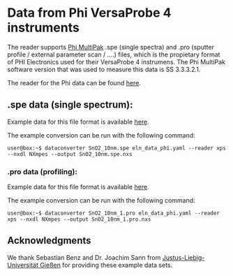# Data from Phi VersaProbe 4 instruments

The reader supports [Phi MultiPak](https://www.phi.com/surface-analysis-equipment/genesis.html#software:multi-pak-data-reduction-software/) .spe (single spectra) and .pro (sputter profile / external parameter scan / ....) files, which is the propietary format of PHI Electronics used for their VersaProbe 4 instrumens. The Phi MultiPak software version that was used to measure this data is SS 3.3.3.2.1. 

<!-- How is this data structured -->

The reader for the Phi data can be found [here](https://github.com/FAIRmat-NFDI/pynxtools-xps/tree/main/src/pynxtools_xps/phi).

## .spe data (single spectrum):

Example data for this file format is available [here](https://github.com/FAIRmat-NFDI/pynxtools-xps/tree/main/examples/phi).

The example conversion can be run with the following command:
```console_
user@box:~$ dataconverter SnO2_10nm.spe eln_data_phi.yaml --reader xps --nxdl NXmpes --output SnO2_10nm.spe.nxs
```

### .pro data (profiling):
Example data for this file format is available [here](https://github.com/FAIRmat-NFDI/pynxtools-xps/tree/main/examples/phi).

The example conversion can be run with the following command:

```console_
user@box:~$ dataconverter SnO2_10nm_1.pro eln_data_phi.yaml --reader xps --nxdl NXmpes --output SnO2_10nm_1.pro.nxs
```

## Acknowledgments
We thank Sebastian Benz and Dr. Joachim Sann from [Justus-Liebig-Universität Gießen](https://www.uni-giessen.de/de) for providing these example data sets.
